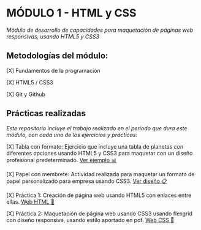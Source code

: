 # MÓDULO 1 - HTML y CSS

*Módulo de desarrollo de capacidades para maquetación de páginas web responsivas, usando HTML5 y CSS3*
  
  

## Metodologías del módulo:

[X] Fundamentos de la programación

[X] HTML5 / CSS3

[X] Git y Github

  
  

## Prácticas realizadas
*Este repositorio incluye el trabajo realizado en el periodo que dura este módulo, con cada uno de los ejercicios y prácticas:*

[X] Tabla con formato: Ejercicio que incluye una tabla de planetas con diferentes opciones usando HTML5 y CSS3 para maquetar con un diseño profesional predeterminado. [Ver ejemplo      :bar_chart:](https://mariarte.github.io/HAB--Mod1-HTML_CSS/Actividades%20Extras/HTML_Tabla%20con%20formato/tabla_con_formato.html)

[X] Papel con membrete: Actividad realizada para maquetar un formato de papel personalizado para empresa usando CSS3. [Ver diseño    :clipboard:](https://mariarte.github.io/HAB--Mod1-HTML_CSS/Actividades%20Extras/CSS_Papel%20con%20membrete)

[X] Práctica 1: Creación de página web usando HTML5 con enlaces entre ellas. [Web HTML   :page_with_curl:](https://mariarte.github.io/HAB--Mod1-HTML_CSS/Dia_6--Practica%20HTML/www)

[X] Práctica 2: Maquetación de página web usando CSS3 usando flexgrid con diseño responsive, usando estilo aportado en pdf.
[Web CSS   :page_with_curl:](https://mariarte.github.io/HAB--Mod1-HTML_CSS/Dia_12--Practica%20CSS/www)
